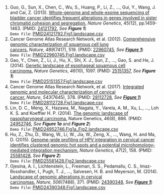 1. Guo, G., Sun, X., Chen, C., Wu, S., Huang, P., Li, Z., ..., Gui, Y., Wang, J. and Cai, Z. (2013). [Whole-genome and whole-exome sequencing of bladder cancer identifies frequent alterations in genes involved in sister chromatid cohesion and segregation.](https://www.nature.com/articles/ng.2798) *Nature Genetics*, 45(12), pp.1459-1463. (PMID: [24121792](https://www.ncbi.nlm.nih.gov/pubmed/24121792), *See __Figure 1__*)<br/>
   `Demo File`: [PMID24121792.Fig1.landscape.csv](https://github.com/Nobel-Justin/Oviz-Bio-demo/blob/master/LandScape/demo_csv/PMID24121792.Fig1.landscape.csv)
2. Cancer Genome Atlas Research Network, et al. (2012). [Comprehensive genomic characterization of squamous cell lung cancers.](https://www.nature.com/articles/nature11404) *Nature*, *489*(7417), 519. (PMID: [22960745](https://www.ncbi.nlm.nih.gov/pubmed/22960745), *See __[Figure 1](https://www.nature.com/articles/nature11404/figures/1)__*)<br/>
   `Demo File`: [PMID22960745.Fig1.landscape.csv](https://github.com/Nobel-Justin/Oviz-Bio-demo/blob/master/LandScape/demo_csv/PMID22960745.Fig1.landscape.csv)
3. Gao, Y., Chen, Z., Li, J., Hu, X., Shi, X. J., Sun, Z., ..., Gao, S. and He, J. (2014). [Genetic landscape of esophageal squamous cell carcinoma.](https://www.nature.com/articles/ng.3076) *Nature Genetics*, *46*(10), 1097. (PMID: [25151357](https://www.ncbi.nlm.nih.gov/pubmed/25151357), *See __Figure 1__*)<br/>
   `Demo File`: [PMID25151357.Fig1.landscape.csv](https://github.com/Nobel-Justin/Oviz-Bio-demo/blob/master/LandScape/demo_csv/PMID25151357.Fig1.landscape.csv)
4. Cancer Genome Atlas Research Network, et al. (2017). [Integrated genomic and molecular characterization of cervical cancer.](https://www.nature.com/articles/nature21386) *Nature*, *543*(7645), 378. (PMID: [28112728](https://www.ncbi.nlm.nih.gov/pubmed/28112728), *See __[Figure 1](https://www.nature.com/articles/nature21386/figures/1)__*)<br/>
   `Demo File`: [PMID28112728.Fig1.landscape.csv](https://github.com/Nobel-Justin/Oviz-Bio-demo/blob/master/LandScape/demo_csv/PMID28112728.Fig1.landscape.csv)
5. Lin, D. C., Meng, X., Hazawa, M., Nagata, Y., Varela, A. M., Xu, L., ..., Loh K. S. and Koeffler H. P. (2014). [The genomic landscape of nasopharyngeal carcinoma.](https://www.nature.com/articles/ng.3006) Nature Genetics, 46(8), 866. (PMID: [24952746](https://www.ncbi.nlm.nih.gov/pubmed/24952746), *See __Figure 1a__* and *__Figure 2__*)<br/>
   `Demo File`: [PMID24952746.Fig1a_Fig2.landscape.csv](https://github.com/Nobel-Justin/Oviz-Bio-demo/blob/master/LandScape/demo_csv/PMID24952746.Fig1a_Fig2.landscape.csv)
6. Hu, Z., Zhu, D., Wang, W., Li, W., Jia, W., Zeng, X., ..., Wang, H. and Ma, D. (2015). [Genome-wide profiling of HPV integration in cervical cancer identifies clustered genomic hot spots and a potential microhomology-mediated integration mechanism.](https://www.nature.com/articles/ng.3178) *Nature Genetics*, *47*(2), 158. (PMID: [25581428](https://www.ncbi.nlm.nih.gov/pubmed/25581428), *See __Figure 2__*)<br/>
   `Demo File`: [PMID25581428.Fig2.landscape.csv](https://github.com/Nobel-Justin/Oviz-Bio-demo/blob/master/LandScape/demo_csv/PMID25581428.Fig2.landscape.csv)
7. Ojesina, A. I., Lichtenstein, L., Freeman, S. S., Pedamallu, C. S., Imaz-Rosshandler, I., Pugh, T. J., ..., Salvesen, H. B. and Meyerson, M. (2014). [Landscape of genomic alterations in cervical carcinomas.](https://www.nature.com/articles/nature12881) *Nature*, *506*(7488), 371. (PMID: <a href="https://www.ncbi.nlm.nih.gov/pubmed/24390348" target="_blank">24390348</a>, *See __[Figure 1](https://www.nature.com/articles/nature12881/figures/1)__*)<br/>
   `Demo File`: [PMID24390348.Fig1.landscape.csv](https://github.com/Nobel-Justin/Oviz-Bio-demo/blob/master/LandScape/demo_csv/PMID24390348.Fig1.landscape.csv)
